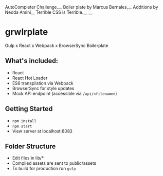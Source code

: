 AutoCompleter Challenge.__
Boiler plate by Marcus Bernales,__
	Additions by Nedda Amini__
Terrible CSS is Terrible.__ __ 


# grwlrplate
Gulp x React x Webpack x BrowserSync Boilerplate

## What's included:
- React
- React Hot Loader
- ES6 transpilation via Webpack
- BrowserSync for style updates
- Mock API endpoint (accessible via `/api/<filename>`)

## Getting Started
- `npm install`
- `npm start`
- View server at localhost:8083

## Folder Structure
- Edit files in lib/*
- Compiled assets are sent to public/assets
- To build for production run `gulp`
